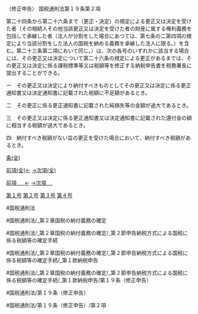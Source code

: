 （修正申告）
国税通則法第１９条第２項

第二十四条から第二十六条まで（更正・決定）の規定による更正又は決定を受けた者（その相続人その他当該更正又は決定を受けた者の財産に属する権利義務を包括して承継した者（法人が分割をした場合にあつては、第七条の二第四項の規定により当該分割をした法人の国税を納める義務を承継した法人に限る。）を含む。第二十三条第二項において同じ。）は、次の各号のいずれかに該当する場合には、その更正又は決定について第二十六条の規定による更正があるまでは、その更正又は決定に係る課税標準等又は税額等を修正する納税申告書を税務署長に提出することができる。

一　その更正又は決定により納付すべきものとしてその更正又は決定に係る更正通知書又は決定通知書に記載された税額に不足額があるとき。

二　その更正に係る更正通知書に記載された純損失等の金額が過大であるとき。

三　その更正又は決定に係る更正通知書又は決定通知書に記載された還付金の額に相当する税額が過大であるとき。

四　納付すべき税額がない旨の更正を受けた場合において、納付すべき税額があるとき。

[条(全)](国税通則法＿＿＿＿＿第１９条_.md)

[前項(全)←](国税通則法＿＿＿＿＿第１９条第１項_.md)    [→次項(全)](国税通則法＿＿＿＿＿第１９条第３項_.md)

[前項 　 ←](国税通則法＿＿＿＿＿第１９条第１項.md)    [→次項 　 ](国税通則法＿＿＿＿＿第１９条第３項.md)

[第１号](国税通則法＿＿＿＿＿第１９条第２項第１号.md)  [第２号](国税通則法＿＿＿＿＿第１９条第２項第２号.md)  [第３号](国税通則法＿＿＿＿＿第１９条第２項第３号.md)  [第４号](国税通則法＿＿＿＿＿第１９条第２項第４号.md)  

#国税通則法

#国税通則法/_第２章国税の納付義務の確定

#国税通則法/_第２章国税の納付義務の確定/_第２節申告納税方式による国税に係る税額等の確定手続

#国税通則法/_第２章国税の納付義務の確定/_第２節申告納税方式による国税に係る税額等の確定手続/_第１款納税申告

#国税通則法/_第２章国税の納付義務の確定/_第２節申告納税方式による国税に係る税額等の確定手続/_第１款納税申告/第１９条（修正申告）

#国税通則法/第１９条（修正申告）

#国税通則法/第１９条（修正申告）/第２項

